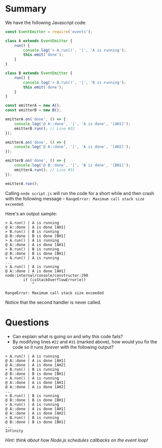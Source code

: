 # Summary
We have the following Javascript code:
```javascript
const EventEmitter = require('events');

class A extends EventEmitter {
	run() {
		console.log('> A.run()', '|', 'A is running');
		this.emit('done');
	}
}

class B extends EventEmitter {
	run() {
		console.log('> B.run()', '|', 'B is running');
		this.emit('done');
	}
}

const emitterA = new A();
const emitterB = new B();

emitterA.on('done', () => {
	console.log('@ A::done', '|', 'A is done', '[AH1]');
	emitterB.run(); // Line #22
});

emitterA.on('done', () => {
	console.log('@ A::done', '|', 'A is done', '[AH2]');
});

emitterB.on('done', () => {
	console.log('@ B::done', '|', 'B is done', '[BH1]');
	emitterA.run(); // Line #31
});

emitterA.run();
```

Calling `node script.js` will run the code for a short while and then crash with the following message - `RangeError: Maximum call stack size exceeded`.

Here's an output sample:

```
> A.run() | A is running
@ A::done | A is done [AH1]
> B.run() | B is running
@ B::done | B is done [BH1]
> A.run() | A is running
@ A::done | A is done [AH1]
> B.run() | B is running
@ B::done | B is done [BH1]
> A.run() | A is running
...
> A.run() | A is running
@ A::done | A is done [AH1]
node:internal/console/constructor:290
        if (isStackOverflowError(e))
            ^

RangeError: Maximum call stack size exceeded
```

Notice that the second handler is never called.

# Questions
 - Can explain what is going on and why this code fails?
 - By modifying lines `#22` and `#31` (marked above), how would you fix the code so it runs *forever* with the following output?

```
> A.run() | A is running
@ A::done | A is done [AH1]
@ A::done | A is done [AH2]
> B.run() | B is running
@ B::done | B is done [BH1]
> A.run() | A is running
@ A::done | A is done [AH1]
@ A::done | A is done [AH2]
...
> B.run() | B is running
@ B::done | B is done [BH1]
> A.run() | A is running
@ A::done | A is done [AH1]
@ A::done | A is done [AH2]
> B.run() | B is running
@ B::done | B is done [BH1]
...
Infinity
```
*Hint: think about how Node.js schedules callbacks on the event loop!*
